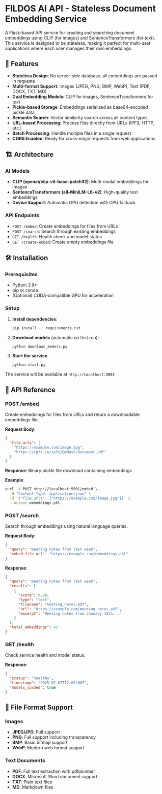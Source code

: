 # FILDOS AI API - Stateless Document Embedding Service

A Flask-based API service for creating and searching document embeddings using CLIP (for images) and SentenceTransformers (for text). This service is designed to be stateless, making it perfect for multi-user applications where each user manages their own embeddings.

## 🚀 Features

- **Stateless Design**: No server-side database, all embeddings are passed in requests
- **Multi-format Support**: Images (JPEG, PNG, BMP, WebP), Text (PDF, DOCX, TXT, MD)
- **Dual Embedding Models**: CLIP for images, SentenceTransformers for text
- **Pickle-based Storage**: Embeddings serialized as base64-encoded pickle data
- **Semantic Search**: Vector similarity search across all content types
- **URL-based Processing**: Process files directly from URLs (IPFS, HTTP, etc.)
- **Batch Processing**: Handle multiple files in a single request
- **CORS Enabled**: Ready for cross-origin requests from web applications

## 🏗️ Architecture

### AI Models

- **CLIP (openai/clip-vit-base-patch32)**: Multi-modal embeddings for images
- **SentenceTransformers (all-MiniLM-L6-v2)**: High-quality text embeddings
- **Device Support**: Automatic GPU detection with CPU fallback

### API Endpoints

- `POST /embed`: Create embeddings for files from URLs
- `POST /search`: Search through existing embeddings
- `GET /health`: Health check and model status
- `GET /create-embed`: Create empty embeddings file

## 🛠️ Installation

### Prerequisites

- Python 3.8+
- pip or conda
- (Optional) CUDA-compatible GPU for acceleration

### Setup

1. **Install dependencies**:
   ```bash
   pip install -r requirements.txt
   ```

2. **Download models** (automatic on first run):
   ```bash
   python download_models.py
   ```

3. **Start the service**:
   ```bash
   python start.py
   ```

The service will be available at `http://localhost:5001`


## 🔧 API Reference

### POST /embed

Create embeddings for files from URLs and return a downloadable embeddings file.

**Request Body**:
```json
{
  "file_urls": [
    "https://example.com/image.jpg",
    "https://ipfs.io/ipfs/QmHash/document.pdf"
  ]
}
```

**Response**: Binary pickle file download containing embeddings

**Example**:
```bash
curl -X POST http://localhost:5001/embed \
  -H "Content-Type: application/json" \
  -d '{"file_urls": ["https://example.com/image.jpg"]}' \
  --output embeddings.pkl
```

### POST /search

Search through embeddings using natural language queries.

**Request Body**:
```json
{
  "query": "meeting notes from last week",
  "embed_file_url": "https://example.com/embeddings.pkl"
}
```

**Response**:
```json
{
  "query": "meeting notes from last week",
  "results": [
    {
      "score": 0.89,
      "type": "text",
      "filename": "meeting_notes.pdf",
      "url": "https://example.com/meeting_notes.pdf",
      "excerpt": "Meeting notes from January 15th..."
    }
  ],
  "total_embeddings": 42
}
```

### GET /health

Check service health and model status.

**Response**:
```json
{
  "status": "healthy",
  "timestamp": "2025-07-07T12:00:00Z",
  "models_loaded": true
}
```

## 📁 File Format Support

### Images
- **JPEG/JPG**: Full support
- **PNG**: Full support including transparency
- **BMP**: Basic bitmap support
- **WebP**: Modern web format support

### Text Documents
- **PDF**: Full text extraction with pdfplumber
- **DOCX**: Microsoft Word document support
- **TXT**: Plain text files
- **MD**: Markdown files
